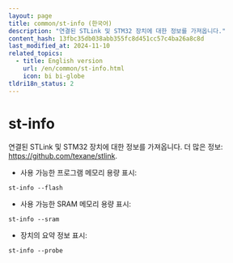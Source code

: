 ```yaml
---
layout: page
title: common/st-info (한국어)
description: "연결된 STLink 및 STM32 장치에 대한 정보를 가져옵니다."
content_hash: 13fbc35db038abb355fc8d451cc57c4ba26a8c8d
last_modified_at: 2024-11-10
related_topics:
  - title: English version
    url: /en/common/st-info.html
    icon: bi bi-globe
tldri18n_status: 2
---
```

# st-info

연결된 STLink 및 STM32 장치에 대한 정보를 가져옵니다.
더 많은 정보: <https://github.com/texane/stlink>.

- 사용 가능한 프로그램 메모리 용량 표시:

`st-info --flash`

- 사용 가능한 SRAM 메모리 용량 표시:

`st-info --sram`

- 장치의 요약 정보 표시:

`st-info --probe`
